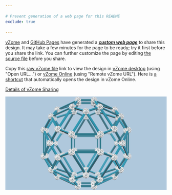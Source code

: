 ```yaml
---

# Prevent generation of a web page for this README
exclude: true

---
```


[vZome][vzome] and [GitHub Pages][pages] have generated a [***custom web page***][post] to share this design.
It may take a few minutes for the page to be ready; try it first before you share the link.
You can further customize the page by editing [the source file][source] before you share.

Copy this [raw vZome file][raw] link to view the design in
[vZome desktop][vzome] (using "Open URL...") or [vZome Online][online] (using "Remote vZome URL").
Here is [a shortcut][urlonline] that automatically opens the design in vZome Online.

[vzome]: https://www.vzome.com
[pages]: https://docs.github.com/en/pages
[online]: https://www.vzome.com/app

[Details of vZome Sharing](https://vzome.github.io/vzome/sharing.html#how-it-works)

![Image](<sample-vZome-share.png>)


[post]: <https://vorth.github.io/vzome-sharing/2021/11/28/sample-vZome-share.html>
[source]: <https://github.com/vorth/vzome-sharing/edit/main/_posts/2021-11-28-sample-vZome-share.md>
[urlonline]: <https://vzome.com/app?url=https://raw.githubusercontent.com/vorth/vzome-sharing/main/2021/11/28/09-50-02-sample-vZome-share/sample-vZome-share.vZome>
[raw]: <https://raw.githubusercontent.com/vorth/vzome-sharing/main/2021/11/28/09-50-02-sample-vZome-share/sample-vZome-share.vZome>
